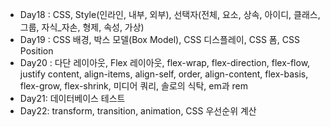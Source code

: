 - Day18 : CSS, Style(인라인, 내부, 외부), 선택자(전체, 요소, 상속, 아이디, 클래스, 그룹, 자식\_자손, 형제, 속성, 가상)
- Day19 : CSS 배경, 박스 모델(Box Model), CSS 디스플레이, CSS 폼, CSS Position
- Day20 : 다단 레이아웃, Flex 레이아웃, flex-wrap, flex-direction, flex-flow, justify content, align-items, align-self, order, align-content, flex-basis, flex-grow, flex-shrink, 미디어 쿼리, 솔로의 식탁, em과 rem
- Day21: 데이터베이스 테스트
- Day22: transform, transition, animation, CSS 우선순위 계산
